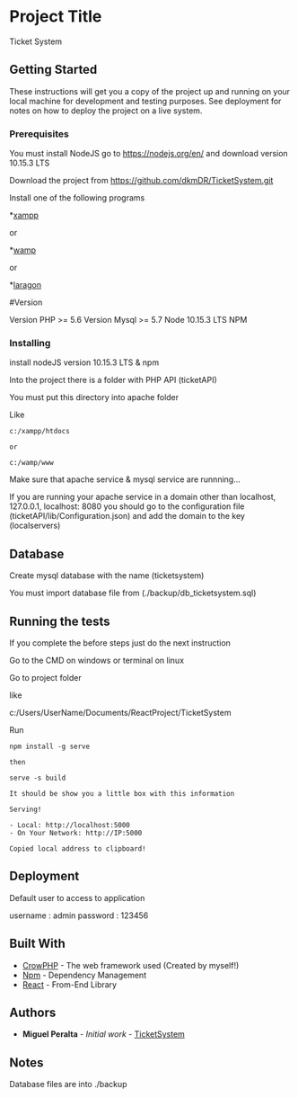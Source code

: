 # Project Title

Ticket System

## Getting Started

These instructions will get you a copy of the project up and running on your local machine for development and testing purposes. See deployment for notes on how to deploy the project on a live system.

### Prerequisites

You must install NodeJS go to https://nodejs.org/en/ and download version 10.15.3 LTS

Download the project from https://github.com/dkmDR/TicketSystem.git

Install one of the following programs

*[xampp](https://www.apachefriends.org/es/index.html)

or

*[wamp](http://www.wampserver.com/en/)

or

*[laragon](https://laragon.org/)

#Version

Version PHP >= 5.6
Version Mysql >= 5.7
Node 10.15.3 LTS
NPM

### Installing

install nodeJS version 10.15.3 LTS & npm

Into the project there is a folder with PHP API (ticketAPI)

You must put this directory into apache folder

Like

```
c:/xampp/htdocs

or

c:/wamp/www
```

Make sure that apache service & mysql service are runnning...

If you are running your apache service in a domain other than localhost, 127.0.0.1, localhost: 8080 you should go to the configuration file (ticketAPI/lib/Configuration.json) and add the domain to the key (localservers)

## Database

Create mysql database with the name (ticketsystem)

You must import database file from (./backup/db_ticketsystem.sql)

## Running the tests

If you complete the before steps just do the next instruction

Go to the CMD on windows or terminal on linux

Go to project folder

like

c:/Users/UserName/Documents/ReactProject/TicketSystem

Run

```
npm install -g serve

then

serve -s build

It should be show you a little box with this information

Serving!

- Local: http://localhost:5000
- On Your Network: http://IP:5000

Copied local address to clipboard!
```

## Deployment

Default user to access to application

username : admin
password : 123456

## Built With

* [CrowPHP](http://www.crowphp.dkmsys.com) - The web framework used (Created by myself!)
* [Npm](https://www.npmjs.com/) - Dependency Management
* [React](https://reactjs.org/) - From-End Library

## Authors

* **Miguel Peralta** - *Initial work* - [TicketSystem](https://github.com/dkmDR/TicketSystem.git)

## Notes

Database files are into ./backup

